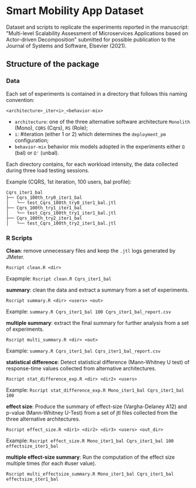 # Smart Mobility App Dataset

Dataset and scripts to replicate the experiments reported in the manuscript: "Multi-level Scalability Assessment of Microservices Applications based on Actor-driven Decomposition" submitted for possible publication to the Journal of Systems and Software, Elsevier (2021).

## Structure of the package

### Data

Each set of experiments is contained in a directory that follows this naming convention:

```
<architecture>_iter<i>_<behavior-mix>
```

* `architecture`: one of the three alternative software architecture `Monolith` (Mono), `CQRS` (Cqrs), `RS` (Role);
* `i`: #iteration (either 1 or 2) which determines the `deployment_pm` configuration;
* `behavior-mix` behavior mix models adopted in the experiments either `Ω` (bal) or `Ω'` (unbal).

Each directory contains, for each workload intensity, the data collected during three load testing sessions.

Example (CQRS, 1st iteration, 100 users, bal profile):
```
Cqrs_iter1_bal
├── Cqrs_100th_try0_iter1_bal
│   └── test_Cqrs_100th_try0_iter1_bal.jtl
├── Cqrs_100th_try1_iter1_bal
│   └── test_Cqrs_100th_try1_iter1_bal.jtl
├── Cqrs_100th_try2_iter1_bal
│   └── test_Cqrs_100th_try2_iter1_bal.jtl
```

### R Scripts

**Clean**: remove unnecessary files and keep the `.jtl` logs generated by JMeter.

```
Rscript clean.R <dir>
```

Exapmple: `Rscript clean.R Cqrs_iter1_bal`

**summary**: clean the data and extract a summary from a set of experiments.

```
Rscript summary.R <dir> <users> <out>
```

Example: `summary.R Cqrs_iter1_bal 100 Cqrs_iter1_bal_report.csv`

**multiple summary**: extract the final summary for further analysis from a set of experiments.

```
Rscript multi_summary.R <dir> <out>
```

Example: `summary.R Cqrs_iter1_bal Cqrs_iter1_bal_report.csv`

**statistical difference**: Detect statistical difference (Mann-Whitney U test) of response-time values collected from alternative architectures.

```
Rscript stat_difference_exp.R <dir> <dir2> <users>
```

Example: `Rscript stat_difference_exp.R Mono_iter1_bal Cqrs_iter1_bal 100`

**effect size**: Produce the summary of effect-size (Vargha-Delaney A12) and p-value (Mann-Whitney U-Test) from a set of jtl files collected from the three alternative architectures.

```
Rscript effect_size.R <dir1> <dir2> <dir3> <users> <out_dir>
```

Example: `Rscript effect_size.R Mono_iter1_bal Cqrs_iter1_bal 100 effectsize_iter1_bal`

**multiple effect-size summary**: Run the computation of the effect size multiple times (for each #user value).

```
Rscript multi_effectsize_summary.R Mono_iter1_bal Cqrs_iter1_bal effectsize_iter1_bal
```
